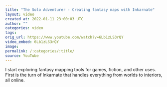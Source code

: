 ```yaml
---
title: "The Solo Adventurer - Creating fantasy maps with Inkarnate"
layout: video
created_at: 2022-01-11 23:00:03 UTC
author: ""
categories: video
tags: 
orig_url: https://www.youtube.com/watch?v=6Lb1zLS3rQY
video_embed: 6Lb1zLS3rQY
image:
permalink: /:categories/:title/
source: YouTube
---
```

I start exploring fantasy mapping tools for games, fiction, and other uses. First is the turn of Inkarnate that handles everything from worlds to interiors, all online.